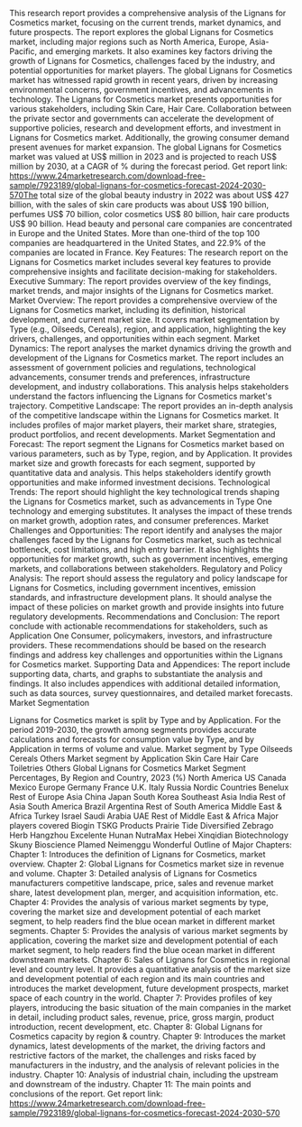 This research report provides a comprehensive analysis of the Lignans for Cosmetics market, focusing on the current trends, market dynamics, and future prospects. The report explores the global Lignans for Cosmetics market, including major regions such as North America, Europe, Asia-Pacific, and emerging markets. It also examines key factors driving the growth of Lignans for Cosmetics, challenges faced by the industry, and potential opportunities for market players.
The global Lignans for Cosmetics market has witnessed rapid growth in recent years, driven by increasing environmental concerns, government incentives, and advancements in technology. The Lignans for Cosmetics market presents opportunities for various stakeholders, including Skin Care, Hair Care. Collaboration between the private sector and governments can accelerate the development of supportive policies, research and development efforts, and investment in Lignans for Cosmetics market. Additionally, the growing consumer demand present avenues for market expansion.
The global Lignans for Cosmetics market was valued at US$ million in 2023 and is projected to reach US$ million by 2030, at a CAGR of % during the forecast period.
Get report link: https://www.24marketresearch.com/download-free-sample/7923189/global-lignans-for-cosmetics-forecast-2024-2030-570The total size of the global beauty industry in 2022 was about US$ 427 billion, with the sales of skin care products was about US$ 190 billion, perfumes US$ 70 billion, color cosmetics US$ 80 billion, hair care products US$ 90 billion. Head beauty and personal care companies are concentrated in Europe and the United States. More than one-third of the top 100 companies are headquartered in the United States, and 22.9% of the companies are located in France.
Key Features:
The research report on the Lignans for Cosmetics market includes several key features to provide comprehensive insights and facilitate decision-making for stakeholders.
Executive Summary: The report provides overview of the key findings, market trends, and major insights of the Lignans for Cosmetics market.
Market Overview: The report provides a comprehensive overview of the Lignans for Cosmetics market, including its definition, historical development, and current market size. It covers market segmentation by Type (e.g., Oilseeds, Cereals), region, and application, highlighting the key drivers, challenges, and opportunities within each segment.
Market Dynamics: The report analyses the market dynamics driving the growth and development of the Lignans for Cosmetics market. The report includes an assessment of government policies and regulations, technological advancements, consumer trends and preferences, infrastructure development, and industry collaborations. This analysis helps stakeholders understand the factors influencing the Lignans for Cosmetics market's trajectory.
Competitive Landscape: The report provides an in-depth analysis of the competitive landscape within the Lignans for Cosmetics market. It includes profiles of major market players, their market share, strategies, product portfolios, and recent developments.
Market Segmentation and Forecast: The report segment the Lignans for Cosmetics market based on various parameters, such as by Type, region, and by Application. It provides market size and growth forecasts for each segment, supported by quantitative data and analysis. This helps stakeholders identify growth opportunities and make informed investment decisions.
Technological Trends: The report should highlight the key technological trends shaping the Lignans for Cosmetics market, such as advancements in Type One technology and emerging substitutes. It analyses the impact of these trends on market growth, adoption rates, and consumer preferences.
Market Challenges and Opportunities: The report identify and analyses the major challenges faced by the Lignans for Cosmetics market, such as technical bottleneck, cost limitations, and high entry barrier. It also highlights the opportunities for market growth, such as government incentives, emerging markets, and collaborations between stakeholders.
Regulatory and Policy Analysis: The report should assess the regulatory and policy landscape for Lignans for Cosmetics, including government incentives, emission standards, and infrastructure development plans. It should analyse the impact of these policies on market growth and provide insights into future regulatory developments.
Recommendations and Conclusion: The report conclude with actionable recommendations for stakeholders, such as Application One Consumer, policymakers, investors, and infrastructure providers. These recommendations should be based on the research findings and address key challenges and opportunities within the Lignans for Cosmetics market.
Supporting Data and Appendices: The report include supporting data, charts, and graphs to substantiate the analysis and findings. It also includes appendices with additional detailed information, such as data sources, survey questionnaires, and detailed market forecasts.
Market Segmentation

Lignans for Cosmetics market is split by Type and by Application. For the period 2019-2030, the growth among segments provides accurate calculations and forecasts for consumption value by Type, and by Application in terms of volume and value.
Market segment by Type
Oilseeds
Cereals
Others
Market segment by Application
Skin Care
Hair Care
Toiletries
Others
Global Lignans for Cosmetics Market Segment Percentages, By Region and Country, 2023 (%)
North America
US
Canada
Mexico
Europe
Germany
France
U.K.
Italy
Russia
Nordic Countries
Benelux
Rest of Europe
Asia
China
Japan
South Korea
Southeast Asia
India
Rest of Asia
South America
Brazil
Argentina
Rest of South America
Middle East & Africa
Turkey
Israel
Saudi Arabia
UAE
Rest of Middle East & Africa
Major players covered
Biogin
TSKG Products
Prairie Tide Diversified
Zebrago Herb
Hangzhou Excelente
Hunan NutraMax
Hebei Xinqidian Biotechnology
Skuny Bioscience
Plamed
Neimenggu Wonderful
Outline of Major Chapters:
Chapter 1: Introduces the definition of Lignans for Cosmetics, market overview.
Chapter 2: Global Lignans for Cosmetics market size in revenue and volume.
Chapter 3: Detailed analysis of Lignans for Cosmetics manufacturers competitive landscape, price, sales and revenue market share, latest development plan, merger, and acquisition information, etc.
Chapter 4: Provides the analysis of various market segments by type, covering the market size and development potential of each market segment, to help readers find the blue ocean market in different market segments.
Chapter 5: Provides the analysis of various market segments by application, covering the market size and development potential of each market segment, to help readers find the blue ocean market in different downstream markets.
Chapter 6: Sales of Lignans for Cosmetics in regional level and country level. It provides a quantitative analysis of the market size and development potential of each region and its main countries and introduces the market development, future development prospects, market space of each country in the world.
Chapter 7: Provides profiles of key players, introducing the basic situation of the main companies in the market in detail, including product sales, revenue, price, gross margin, product introduction, recent development, etc.
Chapter 8: Global Lignans for Cosmetics capacity by region & country.
Chapter 9: Introduces the market dynamics, latest developments of the market, the driving factors and restrictive factors of the market, the challenges and risks faced by manufacturers in the industry, and the analysis of relevant policies in the industry.
Chapter 10: Analysis of industrial chain, including the upstream and downstream of the industry.
Chapter 11: The main points and conclusions of the report.
Get report link: https://www.24marketresearch.com/download-free-sample/7923189/global-lignans-for-cosmetics-forecast-2024-2030-570
